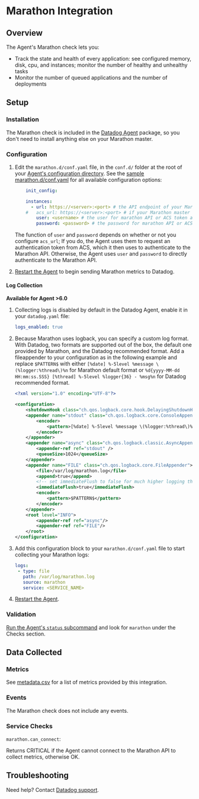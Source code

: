 # Marathon Integration

## Overview

The Agent's Marathon check lets you:

* Track the state and health of every application: see configured memory, disk, cpu, and instances; monitor the number of healthy and unhealthy tasks
* Monitor the number of queued applications and the number of deployments

## Setup
### Installation

The Marathon check is included in the [Datadog Agent][1] package, so you don't need to install anything else on your Marathon master.

### Configuration

1. Edit the `marathon.d/conf.yaml` file, in the `conf.d/` folder at the root of your [Agent's configuration directory][2].
    See the [sample marathon.d/conf.yaml][3] for all available configuration options:

    ```yaml
        init_config:

        instances:
          - url: https://<server>:<port> # the API endpoint of your Marathon master; required
        #   acs_url: https://<server>:<port> # if your Marathon master requires ACS auth
            user: <username> # the user for marathon API or ACS token authentication
            password: <password> # the password for marathon API or ACS token authentication
    ```

    The function of `user` and `password` depends on whether or not you configure `acs_url`; If you do, the Agent uses them to request an authentication token from ACS, which it then uses to authenticate to the Marathon API. Otherwise, the Agent uses `user` and `password` to directly authenticate to the Marathon API.

2. [Restart the Agent][4] to begin sending Marathon metrics to Datadog.

#### Log Collection

 **Available for Agent >6.0**

 1. Collecting logs is disabled by default in the Datadog Agent, enable it in your `datadog.yaml` file:

     ```yaml
    logs_enabled: true
    ```

 2. Because Marathon uses logback, you can specify a custom log format. With Datadog, two formats are supported out of the box, the default one provided by Marathon, and the Datadog recommended format. Add a fileappender to your configuration as in the following example and replace `$PATTERN$` with either `[%date] %-5level %message \(%logger:%thread\)%n` for Marathon default format or `%d{yyyy-MM-dd HH:mm:ss.SSS} [%thread] %-5level %logger{36} - %msg%n` for Datadog recommended format.

    ```xml
    <?xml version="1.0" encoding="UTF-8"?>

    <configuration>
        <shutdownHook class="ch.qos.logback.core.hook.DelayingShutdownHook"/>
        <appender name="stdout" class="ch.qos.logback.core.ConsoleAppender">
            <encoder>
                <pattern>[%date] %-5level %message \(%logger:%thread\)%n</pattern>
            </encoder>
        </appender>
        <appender name="async" class="ch.qos.logback.classic.AsyncAppender">
            <appender-ref ref="stdout" />
            <queueSize>1024</queueSize>
        </appender>
        <appender name="FILE" class="ch.qos.logback.core.FileAppender">
            <file>/var/log/marathon.log</file>
            <append>true</append>
            <!-- set immediateFlush to false for much higher logging throughput -->
            <immediateFlush>true</immediateFlush>
            <encoder>
                <pattern>$PATTERN$</pattern>
            </encoder>
        </appender>
        <root level="INFO">
            <appender-ref ref="async"/>
            <appender-ref ref="FILE"/>
        </root>
    </configuration>
    ```

 3. Add this configuration block to your `marathon.d/conf.yaml` file to start collecting your Marathon logs:

     ```yaml
    logs:
      - type: file
        path: /var/log/marathon.log
        source: marathon
        service: <SERVICE_NAME>
    ```

 3. [Restart the Agent][5].

### Validation

[Run the Agent's `status` subcommand][5] and look for `marathon` under the Checks section.

## Data Collected
### Metrics
See [metadata.csv][6] for a list of metrics provided by this integration.

### Events
The Marathon check does not include any events.

### Service Checks

`marathon.can_connect`:

Returns CRITICAL if the Agent cannot connect to the Marathon API to collect metrics, otherwise OK.

## Troubleshooting
Need help? Contact [Datadog support][7].

[1]: https://app.datadoghq.com/account/settings#agent
[2]: https://docs.datadoghq.com/agent/guide/agent-configuration-files/?tab=agentv6#agent-configuration-directory
[3]: https://github.com/DataDog/integrations-core/blob/master/marathon/datadog_checks/marathon/data/conf.yaml.example
[4]: https://docs.datadoghq.com/agent/guide/agent-commands/?tab=agentv6#start-stop-and-restart-the-agent
[5]: https://docs.datadoghq.com/agent/guide/agent-commands/?tab=agentv6#agent-status-and-information
[6]: https://github.com/DataDog/integrations-core/blob/master/marathon/metadata.csv
[7]: https://docs.datadoghq.com/help
